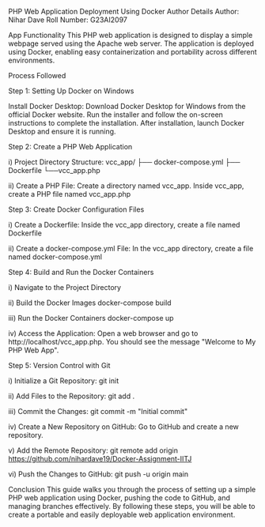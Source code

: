PHP Web Application Deployment Using Docker
Author Details
Author: Nihar Dave
Roll Number: G23AI2097

App Functionality
This PHP web application is designed to display a simple webpage served using the Apache web server. The application is deployed using Docker, enabling easy containerization and portability across different environments.

Process Followed

Step 1: Setting Up Docker on Windows

Install Docker Desktop:
Download Docker Desktop for Windows from the official Docker website.
Run the installer and follow the on-screen instructions to complete the installation.
After installation, launch Docker Desktop and ensure it is running.

Step 2: Create a PHP Web Application

i) Project Directory Structure:
vcc_app/
├── docker-compose.yml
├── Dockerfile
└──vcc_app.php
    

ii) Create a PHP File:
Create a directory named vcc_app.
Inside vcc_app, create a PHP file named vcc_app.php


Step 3: Create Docker Configuration Files

i) Create a Dockerfile:
Inside the vcc_app directory, create a file named Dockerfile

ii) Create a docker-compose.yml File:
In the vcc_app directory, create a file named docker-compose.yml 


Step 4: Build and Run the Docker Containers

i) Navigate to the Project Directory

ii) Build the Docker Images
docker-compose build

iii) Run the Docker Containers
docker-compose up

iv) Access the Application:
Open a web browser and go to http://localhost/vcc_app.php. You should see the message "Welcome to My PHP Web App".


Step 5: Version Control with Git

i) Initialize a Git Repository:
git init

ii) Add Files to the Repository:
git add .

iii) Commit the Changes:
git commit -m "Initial commit"

iv) Create a New Repository on GitHub:
Go to GitHub and create a new repository.

v) Add the Remote Repository:
git remote add origin https://github.com/nihardave19/Docker-Assignment-IITJ

vi) Push the Changes to GitHub:
git push -u origin main


Conclusion
This guide walks you through the process of setting up a simple PHP web application using Docker, pushing the code to GitHub, and managing branches effectively. By following these steps, you will be able to create a portable and easily deployable web application environment.